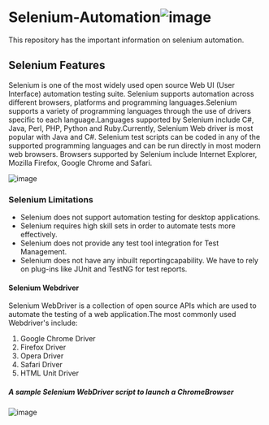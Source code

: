 # Selenium-Automation![image](https://static.javatpoint.com/tutorial/selenium/images/selenium-tutorial.jpg)

This repository has the important information on selenium automation.

## Selenium Features 
Selenium is one of the most widely used open source Web UI (User Interface) automation testing suite. Selenium supports automation across different browsers, platforms and programming languages.Selenium supports a variety of programming languages through the use of drivers specific to each language.Languages supported by Selenium include C#, Java, Perl, PHP, Python and Ruby.Currently, Selenium Web driver is most popular with Java and C#. Selenium test scripts can be coded in any of the supported programming languages and can be run directly in most modern web browsers. Browsers supported by Selenium include Internet Explorer, Mozilla Firefox, Google Chrome and Safari.

![image](https://static.javatpoint.com/tutorial/selenium/images/selenium-what-is-selenium.png)

### Selenium Limitations
- Selenium does not support automation testing for desktop applications.
- Selenium requires high skill sets in order to automate tests more effectively.
- Selenium does not provide any test tool integration for Test Management.
- Selenium does not have any inbuilt reportingcapability. We have to rely on plug-ins like JUnit and TestNG for test reports.

#### Selenium Webdriver
Selenium WebDriver is a collection of open source APIs which are used to automate the testing of a web application.The most commonly used Webdriver's include:
1. Google Chrome Driver
2. Firefox Driver 
3. Opera Driver
4. Safari Driver
5. HTML Unit Driver

##### A sample Selenium WebDriver script to launch a ChromeBrowser
![image](http://1.bp.blogspot.com/-wEGPWQa6w_s/VTNmW7nslFI/AAAAAAAAATc/WsyhYwlppNA/s1600/chrome%2BBrowser%2BInvoke.png)


